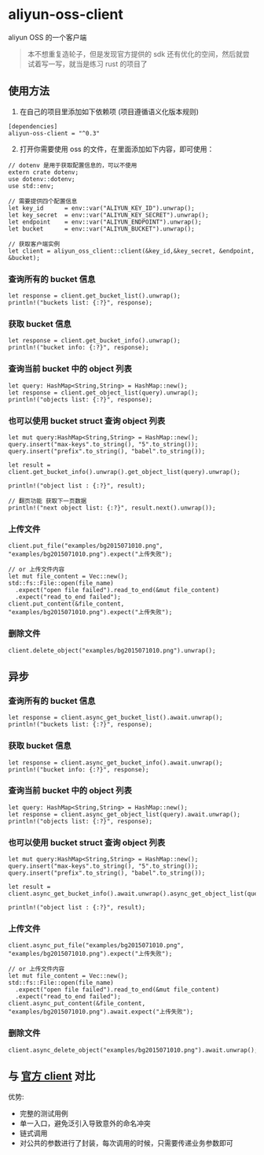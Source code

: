 # aliyun-oss-client

aliyun OSS 的一个客户端

> 本不想重复造轮子，但是发现官方提供的 sdk 还有优化的空间，然后就尝试着写一写，就当是练习 rust 的项目了

## 使用方法

1. 在自己的项目里添加如下依赖项 (项目遵循语义化版本规则)

```
[dependencies]
aliyun-oss-client = "^0.3"
```

2. 打开你需要使用 oss 的文件，在里面添加如下内容，即可使用：

```
// dotenv 是用于获取配置信息的，可以不使用
extern crate dotenv;
use dotenv::dotenv;
use std::env;

// 需要提供四个配置信息
let key_id      = env::var("ALIYUN_KEY_ID").unwrap();
let key_secret  = env::var("ALIYUN_KEY_SECRET").unwrap();
let endpoint    = env::var("ALIYUN_ENDPOINT").unwrap();
let bucket      = env::var("ALIYUN_BUCKET").unwrap();

// 获取客户端实例
let client = aliyun_oss_client::client(&key_id,&key_secret, &endpoint, &bucket);
```


### 查询所有的 bucket 信息
```
let response = client.get_bucket_list().unwrap();
println!("buckets list: {:?}", response);
```

### 获取 bucket 信息
```
let response = client.get_bucket_info().unwrap();
println!("bucket info: {:?}", response);
```

### 查询当前 bucket 中的 object 列表
```
let query: HashMap<String,String> = HashMap::new();
let response = client.get_object_list(query).unwrap();
println!("objects list: {:?}", response);
```

### 也可以使用 bucket struct 查询 object 列表

```
let mut query:HashMap<String,String> = HashMap::new();
query.insert("max-keys".to_string(), "5".to_string());
query.insert("prefix".to_string(), "babel".to_string());

let result = client.get_bucket_info().unwrap().get_object_list(query).unwrap();

println!("object list : {:?}", result);

// 翻页功能 获取下一页数据
println!("next object list: {:?}", result.next().unwrap());
```

### 上传文件
```
client.put_file("examples/bg2015071010.png", "examples/bg2015071010.png").expect("上传失败");

// or 上传文件内容
let mut file_content = Vec::new();
std::fs::File::open(file_name)
  .expect("open file failed").read_to_end(&mut file_content)
  .expect("read_to_end failed");
client.put_content(&file_content, "examples/bg2015071010.png").expect("上传失败");
```

### 删除文件
```
client.delete_object("examples/bg2015071010.png").unwrap();

```

## 异步

### 查询所有的 bucket 信息
```
let response = client.async_get_bucket_list().await.unwrap();
println!("buckets list: {:?}", response);
```

### 获取 bucket 信息
```
let response = client.async_get_bucket_info().await.unwrap();
println!("bucket info: {:?}", response);
```

### 查询当前 bucket 中的 object 列表
```
let query: HashMap<String,String> = HashMap::new();
let response = client.async_get_object_list(query).await.unwrap();
println!("objects list: {:?}", response);
```

### 也可以使用 bucket struct 查询 object 列表

```
let mut query:HashMap<String,String> = HashMap::new();
query.insert("max-keys".to_string(), "5".to_string());
query.insert("prefix".to_string(), "babel".to_string());

let result = client.async_get_bucket_info().await.unwrap().async_get_object_list(query).await.unwrap();

println!("object list : {:?}", result);

```

### 上传文件
```
client.async_put_file("examples/bg2015071010.png", "examples/bg2015071010.png").expect("上传失败");

// or 上传文件内容
let mut file_content = Vec::new();
std::fs::File::open(file_name)
  .expect("open file failed").read_to_end(&mut file_content)
  .expect("read_to_end failed");
client.async_put_content(&file_content, "examples/bg2015071010.png").await.expect("上传失败");
```

### 删除文件
```
client.async_delete_object("examples/bg2015071010.png").await.unwrap();

```

## 与 [官方 client](https://crates.io/crates/oss-rust-sdk) 对比

优势:
- 完整的测试用例
- 单一入口，避免泛引入导致意外的命名冲突
- 链式调用
- 对公共的参数进行了封装，每次调用的时候，只需要传递业务参数即可

